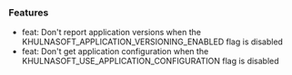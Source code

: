 ### Features

- feat: Don't report application versions when the KHULNASOFT_APPLICATION_VERSIONING_ENABLED flag is disabled
- feat: Don't get application configuration when the KHULNASOFT_USE_APPLICATION_CONFIGURATION flag is disabled
